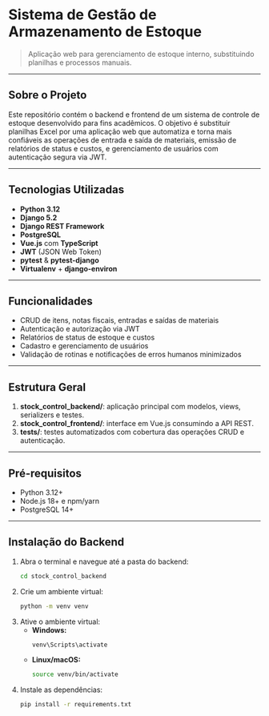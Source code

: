 # Sistema de Gestão de Armazenamento de Estoque

> Aplicação web para gerenciamento de estoque interno, substituindo planilhas e processos manuais.

---

## Sobre o Projeto

Este repositório contém o backend e frontend de um sistema de controle de estoque desenvolvido para fins acadêmicos. O objetivo é substituir planilhas Excel por uma aplicação web que automatiza e torna mais confiáveis as operações de entrada e saída de materiais, emissão de relatórios de status e custos, e gerenciamento de usuários com autenticação segura via JWT.

---

## Tecnologias Utilizadas

* **Python 3.12**
* **Django 5.2**
* **Django REST Framework**
* **PostgreSQL**
* **Vue.js** com **TypeScript**
* **JWT** (JSON Web Token)
* **pytest** & **pytest-django**
* **Virtualenv** + **django-environ**

---

## Funcionalidades

* CRUD de itens, notas fiscais, entradas e saídas de materiais
* Autenticação e autorização via JWT
* Relatórios de status de estoque e custos
* Cadastro e gerenciamento de usuários
* Validação de rotinas e notificações de erros humanos minimizados

---

## Estrutura Geral

1. **stock_control_backend/**: aplicação principal com modelos, views, serializers e testes.
2. **stock_control_frontend/**: interface em Vue.js consumindo a API REST.
3. **tests/**: testes automatizados com cobertura das operações CRUD e autenticação.

---

## Pré-requisitos

* Python 3.12+
* Node.js 18+ e npm/yarn
* PostgreSQL 14+

---

## Instalação do Backend

1. Abra o terminal e navegue até a pasta do backend:
   ```sh
   cd stock_control_backend
   ```
2. Crie um ambiente virtual:
   ```sh
   python -m venv venv
   ```
3. Ative o ambiente virtual:
   - **Windows:**
     ```sh
     venv\Scripts\activate
     ```
   - **Linux/macOS:**
     ```sh
     source venv/bin/activate
     ```
4. Instale as dependências:
   ```sh
   pip install -r requirements.txt
   ```
